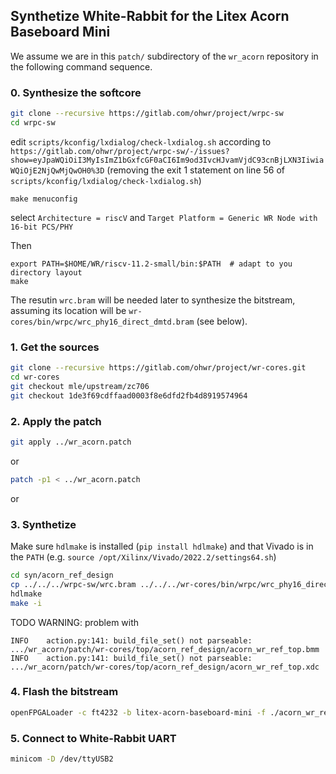## Synthetize White-Rabbit for the Litex Acorn Baseboard Mini

We assume we are in this ``patch/`` subdirectory of the ``wr_acorn`` repository in the following command sequence.

### 0. Synthesize the softcore
```sh
git clone --recursive https://gitlab.com/ohwr/project/wrpc-sw
cd wrpc-sw
```

edit ``scripts/kconfig/lxdialog/check-lxdialog.sh`` according to ``https://gitlab.com/ohwr/project/wrpc-sw/-/issues?show=eyJpaWQiOiI3MyIsImZ1bGxfcGF0aCI6Im9od3IvcHJvamVjdC93cnBjLXN3IiwiaWQiOjE2NjQwMjQwOH0%3D`` (removing the exit 1 statement on line 56 of 
``scripts/kconfig/lxdialog/check-lxdialog.sh``)

```
make menuconfig
```

select ``Architecture = riscV`` and ``Target Platform = Generic WR Node with 16-bit PCS/PHY``

Then

```
export PATH=$HOME/WR/riscv-11.2-small/bin:$PATH  # adapt to you directory layout
make
```

The resutin ``wrc.bram`` will be needed later to synthesize the bitstream, assuming its location
will be ``wr-cores/bin/wrpc/wrc_phy16_direct_dmtd.bram`` (see below).

### 1. Get the sources
```sh
git clone --recursive https://gitlab.com/ohwr/project/wr-cores.git
cd wr-cores
git checkout mle/upstream/zc706
git checkout 1de3f69cdffaad0003f8e6dfd2fb4d8919574964
```

### 2. Apply the patch
```sh
git apply ../wr_acorn.patch
```
or 
```sh
patch -p1 < ../wr_acorn.patch
```
or 

### 3. Synthetize
Make sure ``hdlmake`` is installed (``pip install hdlmake``) and that Vivado is in the ``PATH`` 
(e.g. ``source /opt/Xilinx/Vivado/2022.2/settings64.sh``)

```sh
cd syn/acorn_ref_design
cp ../../../wrpc-sw/wrc.bram ../../../wr-cores/bin/wrpc/wrc_phy16_direct_dmtd.bram
hdlmake
make -i
```
TODO WARNING: problem with
```
INFO    action.py:141: build_file_set() not parseable: .../wr_acorn/patch/wr-cores/top/acorn_ref_design/acorn_wr_ref_top.bmm
INFO    action.py:141: build_file_set() not parseable: .../wr_acorn/patch/wr-cores/top/acorn_ref_design/acorn_wr_ref_top.xdc
```

### 4. Flash the bitstream
```sh
openFPGALoader -c ft4232 -b litex-acorn-baseboard-mini -f ./acorn_wr_ref.runs/impl_1/acorn_wr_ref_top.bit
```

### 5. Connect to White-Rabbit UART
```sh
minicom -D /dev/ttyUSB2
```
